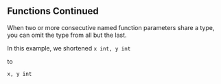 ## Functions Continued

When two or more consecutive named function parameters share a type, you can omit the type from all but the last.

In this example, we shortened
``
x int, y int
``

to

``
x, y int
``